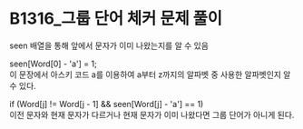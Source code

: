 # B1316_그룹 단어 체커 문제 풀이
seen 배열을 통해 앞에서 문자가 이미 나왔는지를 알 수 있음

seen[Word[0] - 'a'] = 1;  
이 문장에서 아스키 코드 a를 이용하여 a부터 z까지의 알파벳 중 사용한 알파벳인지 알 수 있다.

if (Word[j] != Word[j - 1] && seen[Word[j] - 'a'] == 1)  
이전 문자와 현재 문자가 다르거나 현재 문자가 이미 나왔다면 그룹 단어가 아니게 된다.
